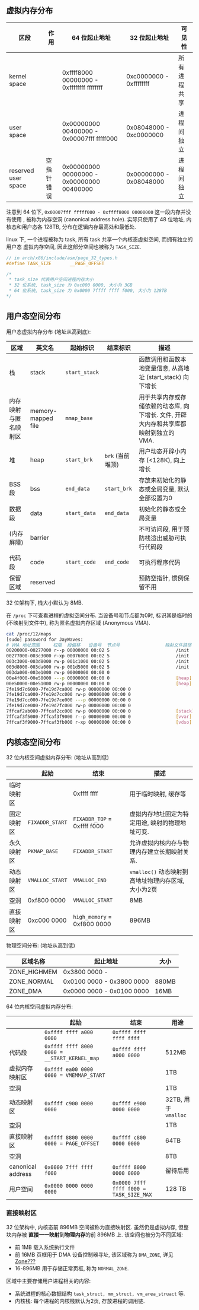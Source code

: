 
## 虚拟内存分布

| 区段         | 作用 | 64 位起止地址 | 32 位起止地址 | 可见性       |
| ------------  | ---- | ------------- | ------------- | ------------ |
| kernel space   |      |  0xffff8000 00000000 - 0xffffffff ffffffff         |  0xc0000000 - 0xffffffff            | 所有进程共享 |
| user space     |      | 0x00000000 00400000 - 0x00007fff fffff000             | 0x08048000 - 0xc0000000              |  进程间独立           |
| reserved user space       | 空指针错误     |   0x00000000 00000000 - 0x00000000 00400000            |  0x00000000 - 0x08048000             |   进程间独立           |

注意到 64 位下, `0x00007fff fffff000 - 0xffff8000 00000000` 这一段内存并没有使用
, 被称为内存空洞 (canonical address hole). 实际只使用了 48 位地址, 内核态和用户态各 128TB, 分布在逻辑内存最高处和最低处.

linux 下, 一个进程被称为 task, 所有 task 共享一个内核态虚拟空间, 而拥有独立的用户态
虚拟内存空间, 因此这部分空间也被称为 `TASK_SIZE`. 

```c
// in arch/x86/include/asm/page_32_types.h
#define TASK_SIZE       __PAGE_OFFSET

/*
 * task_size 代表用户空间进程内存大小
 * 32 位系统, task_size 为 0xc000 0000, 大小为 3GB
 * 64 位系统, task_size 为 0x0000 7ffff ffff f000, 大小为 128TB
*/
```


## 用户态空间分布

用户态虚拟内存分布 (地址从高到底):

| 区域                 | 英文名                  | 起始标识         | 结束标识 | 描述                                                        |
| -------------------- | ------------------ | ---------------- | -------- | ----------------------------------------------------------- |
| 栈                   | stack                         | `start_stack`    |          | 函数调用和函数本地变量信息, 从高地址 (start_stack) 向下增长 |
| 内存映射与匿名映射区 | memory-mapped file            | `mmap_base`      |          | 用于共享内存或存储依赖的动态库, 向下增长. 文件, 开辟大内存和共享库都映射到独立的 VMA.                    |
| 堆                   | heap                |`start_brk`  | `brk` (当前堆顶)          | 用户动态开辟小内存 (<128K), 向上增长                        |
| BSS段                | bss                |`end_data`   | `start_brk`               | 存放未初始化的静态或全局变量, 默认全部设置为0               |
| 数据段               | data               |`start_data` | `end_data`                | 初始化的静态或全局变量                                      |
| (内存屏障)           | barrier                         |                  |          | 不可访问段, 用于预防栈溢出威胁可执行代码段                  |
| 代码段               | code               |`start_code` | `end_code`                         | 可执行程序代码                                              |
| 保留区域             | reserved                       |                  |          | 预防空指针, 惯例保留不用                                    |

32 位架构下, 栈大小默认为 8MB.

在 `/proc` 下可查看进程的虚拟空间分布. 当设备号和节点都为0时, 标识其是临时的 (不映射到文件中), 称为匿名虚拟内存区域 (Anonymous VMA). 
```sh
cat /proc/12/maps
[sudo] password for JayWaves:
# VMA 地址范围     权限  段偏移   设备号  节点号                 映射文件路径  
00200000-00277000 r--p 00000000 00:02 5                         /init
00277000-003c3000 r-xp 00076000 00:02 5                         /init
003c3000-003d8000 rw-p 001c1000 00:02 5                         /init
003d8000-003da000 rw-p 001d5000 00:02 5                         /init
003da000-003e1000 rw-p 00000000 00:00 0
00e4f000-00e50000 ---p 00000000 00:00 0                         [heap]
00e50000-00e51000 rw-p 00000000 00:00 0                         [heap]
7fe19d7c6000-7fe19d7ca000 rw-p 00000000 00:00 0
7fe19d7ca000-7fe19d7cc000 rw-p 00000000 00:00 0
7fe19d7cc000-7fe19d7ce000 ---p 00000000 00:00 0
7fe19d7ce000-7fe19d7fc000 rw-p 00000000 00:00 0
7ffcaf2ab000-7ffcaf2cc000 rw-p 00000000 00:00 0                 [stack]
7ffcaf3f5000-7ffcaf3f9000 r--p 00000000 00:00 0                 [vvar]
7ffcaf3f9000-7ffcaf3fb000 r-xp 00000000 00:00 0                 [vdso] 
```

## 内核态空间分布


32 位内核空间虚拟内存分布: (地址从高到低)

|            | 起始            | 结束                      | 描述  |
| ---------- | --------------- | ------------------------- | ----- |
| 临时映射区 |                 | 0xffff ffff               |  用于临时映射, 缓存等     |
| 固定映射区 | `FIXADDR_START` | `FIXADDR_TOP` = 0xffff f000 | 虚拟内存地址固定为特定用途, 映射的物理地址可变.      |
| 永久映射区 | `PKMAP_BASE`    | `FIXADDR_START`           |  允许虚拟内核内存与物理内存建立长期映射关系.     |
| 动态映射区 | `VMALLOC_START` | `VMALLOC_END`             |  `vmalloc()` 动态映射到高地址物理内存区域, 大小为2页     |
| 空洞       | 0xf800 0000     | `VMALLOC_START`           | 8MB   |
| 直接映射区 | 0xc000 0000     | `high_memory` = 0xf800 0000               | 896MB |

物理空间分布: (地址从高到低)

| 区域名称     | 起止地址                  | 大小  |
| ------------ | ------------------------- | ----- |
| ZONE_HIGHMEM | 0x3800 0000 -             |       |
| ZONE_NORMAL  | 0x0100 0000 - 0x3800 0000 | 880MB |
| ZONE_DMA     | 0x0000 0000 - 0x0100 0000 | 16MB  |


64 位内核空间虚拟内存分布: 

|                   | 起始                                         | 结束                                    | 用途                 |
| ----------------- | -------------------------------------------- | --------------------------------------- | -------------------- |
|                   | `0xffff ffff a000 0000`                        | `0xffff ffff ffff ffff`                   |                      |
| 代码段            | `0xffff ffff 8000 0000 = __START_KERNEL_map` | `0xffff ffff a000 0000`                   | 512MB                |
| 虚拟内存映射区    | `0xffff ea00 0000 0000 = VMEMMAP_START`      |                                         | 1TB                  |
| 空洞              |                                              |                                         | 1TB                  |
| 动态映射区        | `0xffff c900 0000 0000`                        | `0xffff e900 0000 0000`                   | 32TB, 用于 `vmalloc` |
| 空洞              |                                              |                                         | 1TB                  |
| 直接映射区        | `0xffff 8800 0000 0000 = PAGE_OFFSET`        | `0xffff c800 0000 0000`                   | 64TB                 |
| 空洞              |                                              |                                         | 8TB                  |
| canonical address | `0x0000 7fff ffff f000`                        | `0xffff 8000 0000 0000`                                        |   留待后用                  |
| 用户空间          | `0x0000 0000 0000 0000`                        | `0x0000 7fff ffff f000 = TASK_SIZE_MAX` | 128 TB               |

### 直接映射区

32 位架构中, 内核态前 896MB 空间被称为直接映射区.  虽然仍是虚拟内存, 但整块内存被
**直接一一映射**到**物理内存**的前 896MB 上. 该空间也被分为不同区域:

- 前 1MB 载入系统执行文件 
- 前 16MB 页框用于 DMA 设备控制器寻址, 该区域称为 `DMA_ZONE`, 详见 [Zone???](Linux%20页分配.md)
- 16-896MB 用于存储正常页框, 称为 `NORMAL_ZONE`. 

区域中主要存储用户进程相关的内容:
- 系统进程的核心数据结构 `task_struct, mm_struct, vm_area_struact` 等.
- 内核栈: 每个进程的内核栈默认为2页, 存放进程的调用链.
